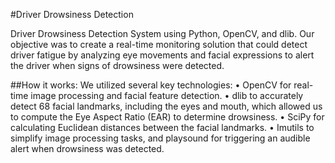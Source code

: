 #Driver Drowsiness Detection

Driver Drowsiness Detection System using Python, OpenCV, and dlib. Our objective was to create a real-time monitoring solution that could detect driver fatigue by analyzing eye movements and facial expressions to alert the driver when signs of drowsiness were detected.

##How it works:
We utilized several key technologies:
•	OpenCV for real-time image processing and facial feature detection.
•	dlib to accurately detect 68 facial landmarks, including the eyes and mouth, which allowed us to compute the Eye Aspect Ratio (EAR) to determine drowsiness.
•	SciPy for calculating Euclidean distances between the facial landmarks.
•	Imutils to simplify image processing tasks, and playsound for triggering an audible alert when drowsiness was detected.
